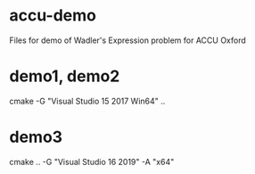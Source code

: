 # accu-demo

Files for demo of Wadler's Expression problem for ACCU Oxford

# demo1, demo2
cmake -G "Visual Studio 15 2017 Win64" ..

# demo3
cmake .. -G "Visual Studio 16 2019" -A "x64"
